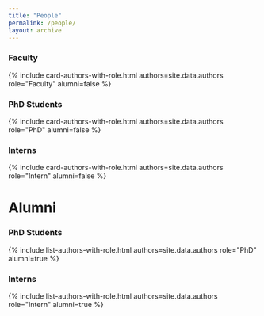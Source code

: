 ```yaml
---
title: "People"
permalink: /people/
layout: archive
---
```



### Faculty

<!-- {% include list-authors-with-role.html authors=site.data.authors role="Faculty" alumni=false %} -->

{% include card-authors-with-role.html authors=site.data.authors role="Faculty" alumni=false %}


### PhD Students

{% include card-authors-with-role.html authors=site.data.authors role="PhD" alumni=false %}


### Interns

{% include card-authors-with-role.html authors=site.data.authors role="Intern" alumni=false %}

# Alumni

### PhD Students

{% include list-authors-with-role.html authors=site.data.authors role="PhD" alumni=true %}


### Interns

{% include list-authors-with-role.html authors=site.data.authors role="Intern" alumni=true %}
